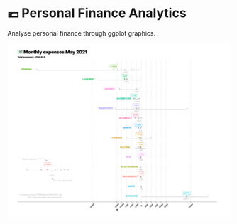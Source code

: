 # :euro: Personal Finance Analytics

Analyse personal finance through ggplot graphics.


![](img/monthly-expense-2021-05.png)
